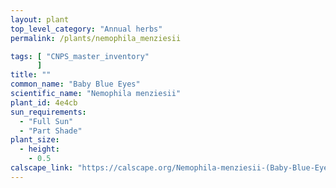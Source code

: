 ```yaml
---
layout: plant                                                              
top_level_category: "Annual herbs"
permalink: /plants/nemophila_menziesii

tags: [ "CNPS_master_inventory"
      ]
title: ""
common_name: "Baby Blue Eyes"
scientific_name: "Nemophila menziesii"
plant_id: 4e4cb
sun_requirements:
  - "Full Sun"
  - "Part Shade"
plant_size:
  - height: 
    - 0.5
calscape_link: "https://calscape.org/Nemophila-menziesii-(Baby-Blue-Eyes)"
---
```




